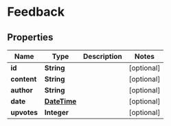 
# Feedback

## Properties
Name | Type | Description | Notes
------------ | ------------- | ------------- | -------------
**id** | **String** |  |  [optional]
**content** | **String** |  |  [optional]
**author** | **String** |  |  [optional]
**date** | [**DateTime**](DateTime.md) |  |  [optional]
**upvotes** | **Integer** |  |  [optional]



